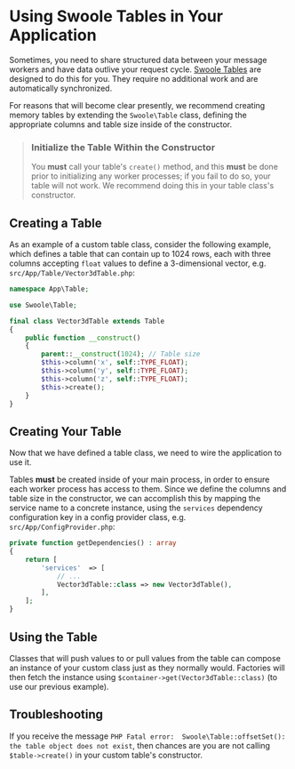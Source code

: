 # Using Swoole Tables in Your Application

Sometimes, you need to share structured data between your message workers and
have data outlive your request cycle. [Swoole Tables](https://www.swoole.co.uk/docs/modules/swoole-table)
are designed to do this for you. They require no additional work and are
automatically synchronized.

For reasons that will become clear presently, we recommend creating memory
tables by extending the `Swoole\Table` class, defining the appropriate columns
and table size inside of the constructor.

<!-- markdownlint-disable-next-line header-increment -->
> ### Initialize the Table Within the Constructor
>
> You **must** call your table's `create()` method, and this **must** be done
> prior to initializing any worker processes; if you fail to do so, your table
> will not work. We recommend doing this in your table class's constructor.

## Creating a Table

As an example of a custom table class, consider the following example, which
defines a table that can contain up to 1024 rows, each with three columns
accepting `float` values to define a 3-dimensional vector, e.g.
`src/App/Table/Vector3dTable.php`:

```php
namespace App\Table;

use Swoole\Table;

final class Vector3dTable extends Table
{
    public function __construct()
    {
        parent::__construct(1024); // Table size
        $this->column('x', self::TYPE_FLOAT);
        $this->column('y', self::TYPE_FLOAT);
        $this->column('z', self::TYPE_FLOAT);
        $this->create();
    }
}
```

## Creating Your Table

Now that we have defined a table class, we need to wire the application to use
it.

Tables **must** be created inside of your main process, in order to ensure each
worker process has access to them. Since we define the columns and table size in
the constructor, we can accomplish this by mapping the service name to a
concrete instance, using the `services` dependency configuration key in a
config provider class, e.g. `src/App/ConfigProvider.php`:

```php
private function getDependencies() : array
{
    return [
        'services'  => [
            // ...
            Vector3dTable::class => new Vector3dTable(),
        ],
    ];
}
```

## Using the Table

Classes that will push values to or pull values from the table can compose an
instance of your custom class just as they normally would. Factories will then
fetch the instance using `$container->get(Vector3dTable::class)` (to use our
previous example).

## Troubleshooting

If you receive the message `PHP Fatal error:  Swoole\Table::offsetSet(): the
table object does not exist`, then chances are you are not calling
`$table->create()` in your custom table's constructor.
